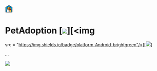 <img width="5%" src="docs/logo.png"/>

# PetAdoption [<img src="https://img.shields.io/badge/version-v1.1.0-blue"/>][<img 
src = "https://img.shields.io/badge/platform-Android-brightgreen"/>][<img src="https://img.shields.io/badge/kotlin-Language-blue"/>]

...

[<img width="20%" src="https://play.google.com/intl/en_us/badges/static/images/badges/en_badge_web_generic.png"/>](https://play.google.com/store/apps/details?id=com.roger.petadoption)
